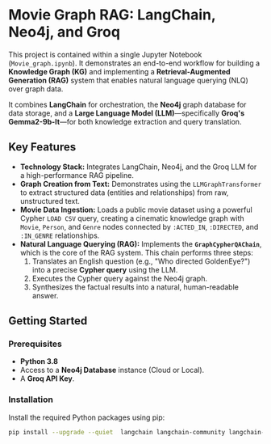 # Movie Graph RAG: LangChain, Neo4j, and Groq

This project is contained within a single Jupyter Notebook (`Movie_graph.ipynb`). It demonstrates an end-to-end workflow for building a **Knowledge Graph (KG)** and implementing a **Retrieval-Augmented Generation (RAG)** system that enables natural language querying (NLQ) over graph data.

It combines **LangChain** for orchestration, the **Neo4j** graph database for data storage, and a **Large Language Model (LLM)**—specifically **Groq's Gemma2-9b-It**—for both knowledge extraction and query translation.

## Key Features

* **Technology Stack:** Integrates LangChain, Neo4j, and the Groq LLM for a high-performance RAG pipeline.
* **Graph Creation from Text:** Demonstrates using the `LLMGraphTransformer` to extract structured data (entities and relationships) from raw, unstructured text.
* **Movie Data Ingestion:** Loads a public movie dataset using a powerful Cypher `LOAD CSV` query, creating a cinematic knowledge graph with `Movie`, `Person`, and `Genre` nodes connected by `:ACTED_IN`, `:DIRECTED`, and `:IN_GENRE` relationships.
* **Natural Language Querying (RAG):** Implements the **`GraphCypherQAChain`**, which is the core of the RAG system. This chain performs three steps:
    1.  Translates an English question (e.g., "Who directed GoldenEye?") into a precise **Cypher query** using the LLM.
    2.  Executes the Cypher query against the Neo4j graph.
    3.  Synthesizes the factual results into a natural, human-readable answer.

## Getting Started

### Prerequisites

* **Python 3.8**
* Access to a **Neo4j Database** instance (Cloud or Local).
* A **Groq API Key**.

### Installation

Install the required Python packages using pip:

```bash
pip install --upgrade --quiet  langchain langchain-community langchain-groq neo4j langchain_experimental
